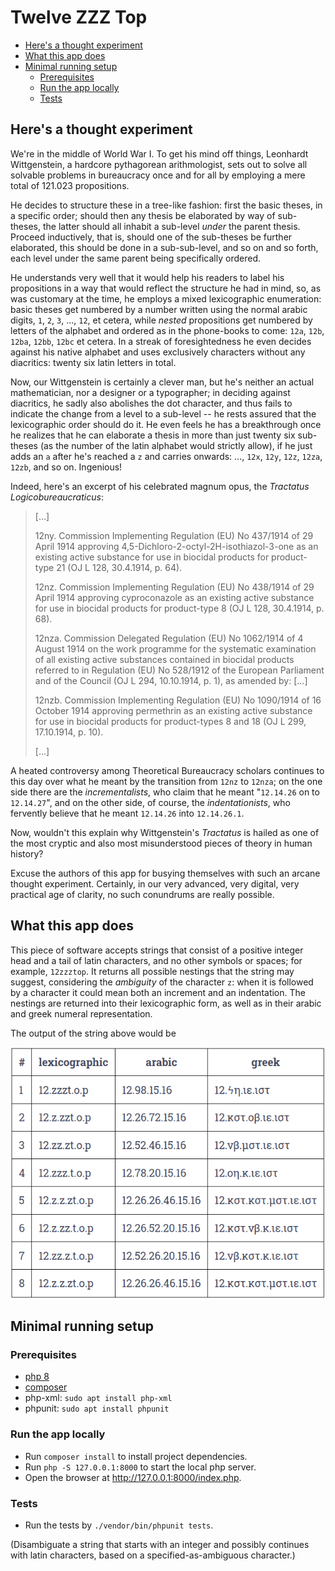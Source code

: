 # Twelve ZZZ Top

- [Here's a thought experiment](#here-s-a-thought-experiment)
- [What this app does](#what-this-app-does)
- [Minimal running setup](#minimal-running-setup)
  - [Prerequisites](#prerequisites)
  - [Run the app locally](#run-the-app-locally)
  - [Tests](#tests)

## Here's a thought experiment <a name="here-s-athought-experiment"></a>

We're in the middle of World War I. To get his mind off things, Leonhardt Wittgenstein, a hardcore pythagorean arithmologist, sets out to solve all solvable problems in bureaucracy once and for all by employing a mere total of 121.023 propositions.

He decides to structure these in a tree-like fashion: first the basic theses, in a specific order; should then any thesis be elaborated by way of sub-theses, the latter should all inhabit a sub-level _under_ the parent thesis. Proceed inductively, that is, should one of the sub-theses be further elaborated, this should be done in a sub-sub-level, and so on and so forth, each level under the same parent being specifically ordered.

He understands very well that it would help his readers to label his propositions in a way that would reflect the structure he had in mind, so, as was customary at the time, he employs a mixed lexicographic enumeration: basic theses get numbered by a number written using the normal arabic digits, `1`, `2`, `3`, ..., `12`, et cetera, while _nested_ propositions get numbered by letters of the alphabet and ordered as in the phone-books to come: `12a`, `12b`, `12ba`, `12bb`, `12bc` et cetera. In a streak of foresightedness he even decides against his native alphabet and uses exclusively characters without any diacritics: twenty six latin letters in total.

Now, our Wittgenstein is certainly a clever man, but he's neither an actual mathematician, nor a designer or a typographer; in deciding against diacritics, he sadly also abolishes the dot character, and thus fails to indicate the change from a level to a sub-level -- he rests assured that the lexicographic order should do it. He even feels he has a breakthrough once he realizes that he can elaborate a thesis in more than just twenty six sub-theses (as the number of the latin alphabet would strictly allow), if he just adds an `a` after he's reached a `z` and carries onwards: ..., `12x`, `12y`, `12z`, `12za`, `12zb`, and so on. Ingenious!

Indeed, here's an excerpt of his celebrated magnum opus, the _Tractatus Logicobureaucraticus_:

>[...]
>
>12ny. Commission Implementing Regulation (EU) No 437/1914 of 29 April 1914 approving 4,5-Dichloro-2-octyl-2H-isothiazol-3-one as an existing active substance for use in biocidal products for product-type 21 (OJ L 128, 30.4.1914, p. 64).
>
>12nz. Commission Implementing Regulation (EU) No 438/1914 of 29 April 1914 approving cyproconazole as an existing active substance for use in biocidal products for product-type 8 (OJ L 128, 30.4.1914, p. 68).
>
>12nza. Commission Delegated Regulation (EU) No 1062/1914 of 4 August 1914 on the work programme for the systematic examination of all existing active substances contained in biocidal products referred to in Regulation (EU) No 528/1912 of the European Parliament and of the Council (OJ L 294, 10.10.1914, p. 1), as amended by: [...]
>
>12nzb. Commission Implementing Regulation (EU) No 1090/1914 of 16 October 1914 approving permethrin as an existing active substance for use in biocidal products for product-types 8 and 18 (OJ L 299, 17.10.1914, p. 10).
>
>[...]

A heated controversy among Theoretical Bureaucracy scholars continues to this day over what he meant by the transition from `12nz` to `12nza`; on the one side there are the _incrementalists_, who claim that he meant "`12.14.26` on to `12.14.27`", and on the other side, of course, the _indentationists_, who fervently believe that he meant `12.14.26` into `12.14.26.1`.

Now, wouldn't this explain why Wittgenstein's _Tractatus_ is hailed as one of the most cryptic and also most misunderstood pieces of theory in human history?

Excuse the authors of this app for busying themselves with such an arcane thought experiment. Certainly, in our very advanced, very digital, very practical age of clarity, no such conundrums are really possible.

## What this app does <a name="what-this-app-does"></a>

This piece of software accepts strings that consist of a positive integer head and a tail of latin characters, and no other symbols or spaces; for example, `12zzztop`. It returns all possible nestings that the string may suggest, considering the _ambiguity_ of the character `z`: when it is followed by a character it could mean both an increment and an indentation. The nestings are returned into their lexicographic form, as well as in their arabic and greek numeral representation.

The output of the string above would be

![Output for input `12zzztop`](12zzztop.png)

## Minimal running setup <a name="minimal-running-setup"></a>

### Prerequisites <a name="prerequisites"></a>
- [php 8](https://www.php.net/manual/en/install.php)
- [composer](https://getcomposer.org/download/)
- php-xml: `sudo apt install php-xml`
- phpunit: `sudo apt install phpunit`

### Run the app locally <a name="run-the-app-locally"></a>

- Run `composer install` to install project dependencies.
- Run `php -S 127.0.0.1:8000` to start the local php server.
- Open the browser at http://127.0.0.1:8000/index.php.

### Tests <a name="tests"></a>

- Run the tests by `./vendor/bin/phpunit tests`.

(Disambiguate a string that starts with an integer and possibly continues with latin characters, based on a specified-as-ambiguous character.)

